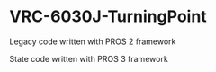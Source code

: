 # VRC-6030J-TurningPoint

Legacy code written with PROS 2 framework

State code written with PROS 3 framework
